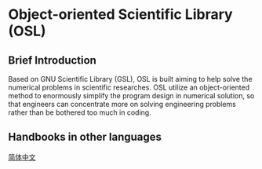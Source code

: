 # Object-oriented Scientific Library (OSL)

## Brief Introduction

Based on GNU Scientific Library (GSL), OSL is built aiming to help solve the numerical problems in scientific researches. OSL utilize an object-oriented method to enormously simplify the program design in numerical solution, so that engineers can concentrate more on solving engineering problems rather than be bothered too much in coding.

## Handbooks in other languages

[简体中文](https://github.com/YumiZhan/OSL/blob/develop/README_zh_cn.md)

